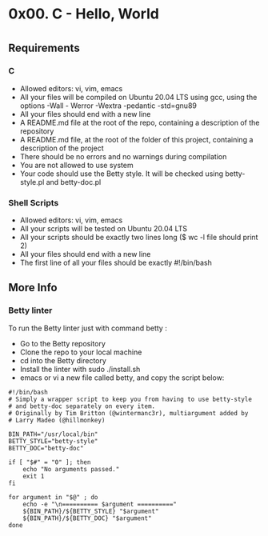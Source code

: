 <h1>0x00. C - Hello, World<h1>

<h2>Requirements</h2>
<h3>C</h3>
<ul>
    <li>Allowed editors: vi, vim, emacs</li>
<li>All your files will be compiled on Ubuntu 20.04 LTS using gcc, using the options -Wall -        Werror -Wextra -pedantic -std=gnu89
 </li>
    <li>
        All your files should end with a new line
    </li>
    <li>
        A README.md file at the root of the repo, containing a description of the repository         </li>
    <li>
        A README.md file, at the root of the folder of this project, containing a description of the project
    </li>
    <li>
        There should be no errors and no warnings during compilation
     </li>
    <li>
        You are not allowed to use system
     </li>
    <li>
        Your code should use the Betty style. It will be checked using betty-style.pl and betty-doc.pl
     </li>
</ul>
<h3>Shell Scripts</h3>
     <ul>
        <li>
            Allowed editors: vi, vim, emacs
         </li>
        <li> 
            All your scripts will be tested on Ubuntu 20.04 LTS
         </li>
        <li> 
            All your scripts should be exactly two lines long ($ wc -l file should print 2)             </li>
        <li>
            All your files should end with a new line
         </li>
        <li>
            The first line of all your files should be exactly #!/bin/bash
         </li>
    </ul>
<h2>More Info</h2>
    <h3>Betty linter</h3>
    To run the Betty linter just with command betty <filename>:
    <ul>
        <li>Go to the Betty repository</li>
        <li>Clone the repo to your local machine</li>
        <li>cd into the Betty directory</li>
        <li>Install the linter with sudo ./install.sh</li>
        <li>emacs or vi a new file called betty, and copy the script below:</li>
    </ul>
        
```
#!/bin/bash
# Simply a wrapper script to keep you from having to use betty-style
# and betty-doc separately on every item.
# Originally by Tim Britton (@wintermanc3r), multiargument added by
# Larry Madeo (@hillmonkey)

BIN_PATH="/usr/local/bin"
BETTY_STYLE="betty-style"
BETTY_DOC="betty-doc"

if [ "$#" = "0" ]; then
    echo "No arguments passed."
    exit 1
fi

for argument in "$@" ; do
    echo -e "\n========== $argument =========="
    ${BIN_PATH}/${BETTY_STYLE} "$argument"
    ${BIN_PATH}/${BETTY_DOC} "$argument"
done
    
```   

        
        
        
        
        
        
        
        
        
        
        
        
        
        

